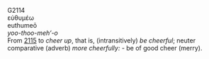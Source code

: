 G2114  
εὐθυμέω  
euthumeō  
*yoo-thoo-meh‘-o*  
From [2115](g2115) to *cheer* *up*, that is, (intransitively) *be*
*cheerful*; neuter comparative (adverb) *more* *cheerfully:* - be of
good cheer (merry).  
